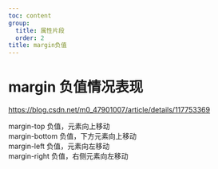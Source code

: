 ```yaml
---
toc: content
group:
  title: 属性片段
  order: 2
title: margin负值
---
```


# margin 负值情况表现

https://blog.csdn.net/m0_47901007/article/details/117753369

margin-top 负值，元素向上移动<br/>
margin-bottom 负值，下方元素向上移动<br/>
margin-left 负值，元素向左移动<br/>
margin-right 负值，右侧元素向左移动<br/>
